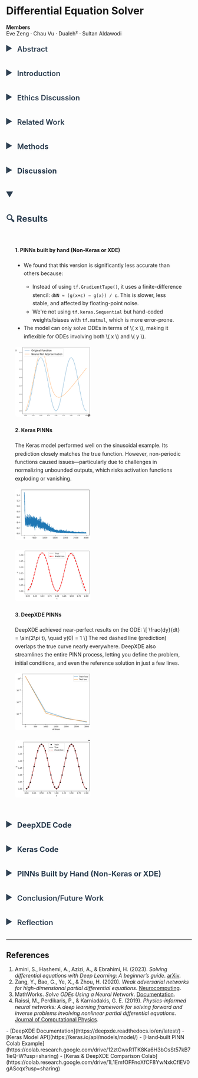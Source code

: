 <script type="text/javascript"
  async
  src="https://cdn.jsdelivr.net/npm/mathjax@3/es5/tex-mml-chtml.js">
</script>

<style>
  details summary {
    cursor: pointer;
    font-weight: 600;
    color: #2c3e50;
    transition: color 0.2s;
    font-size: 1.25rem;
    margin-bottom: 0.5rem;
  }
  details summary:hover {
    color: #1abc9c;
  }
  details summary::-webkit-details-marker {
    font-size: 1.4em;
  }
  details summary::marker {
    font-size: 1.4em;
  }
  details {
    margin-bottom: 1.5rem;
  }
</style>

# Differential Equation Solver

**Members**  
Eve Zeng · Chau Vu · Dualeh² · Sultan Aldawodi

<details>
<summary>Abstract</summary>

Physics‐informed neural networks (PINNs) offer a mesh‐free, data‐efficient approach to obtaining approximate solutions of ordinary differential equations (ODEs) by embedding the governing equations directly into the loss function of a neural network. In this project, we compare three distinct PINN implementations for solving benchmark ODEs: (i) a from‐scratch fully connected network coded in plain Python, (ii) a Keras‐based PINN leveraging TensorFlow’s high‐level APIs, and (iii) a DeepXDE model utilizing its specialized automatic differentiation and domain-decomposition features. These models were trained to solve simple ODEs, and their results were compared. The Keras and DeepXDE models performed with high accuracy, though the construction of the network needs to be modified with initial conditions to accommodate different scenarios. Still, these networks and their results demonstrate the reliable use of PINNs to solve ordinary differential equations and have a promising future in tackling complex partial differential equations with no analytical solutions.

</details>

<details>
<summary>Introduction</summary>

ODEs (ordinary differential equations) are an important way of modeling the world in different fields such as economics, biology, and physics. For example, the physics of fluid dynamics is governed by the Navier–Stokes partial differential equations. Having accurate solutions to these equations gives power in analyzing complex systems. Our project focuses on testing a branch of neural network formalism called PINN (Physics‐informed neural networks) in its ability to solve differential equations, such that these equations produce simple and accurate results for difficult problems. Some of the hardest differential equations cannot be analytically solved, so having a reliable approximate solution from a neural network can help build complex models and systems. Our project tests three different kinds of PINNs, starting with a simple, made-from-scratch model using a fully connected neural network, then a Keras PINN via TensorFlow, and finally a DeepXDE model. Our tests on simple ODEs show promising signs for tackling more complex PDEs in future work.

</details>

<details>
<summary>Ethics Discussion</summary>

Our project seeks to go beyond academic research by making our findings accessible through an interactive web interface, ensuring that anyone can use the program upon publishing our results. We understand there is the risk of students misusing this program in ways that violate school policies, such as cheating and plagiarism, but the applicability of this program in helping students learn and understand differential equations outweighs the chances of misuse, as it provides a learning opportunity for people who may not have access to advanced calculators.

</details>

<details>
<summary>Related Work</summary>

Prior research has explored various methods for solving ODEs using neural networks. Some studies introduced PINNs to solve first- and second-order ODEs, highlighting their usefulness in physics simulations and their ability to incorporate physical laws directly into the model’s structure <a href="#ref1">[1]</a>. Other studies expanded on this method by modifying the loss function to include the differential equation itself <a href="#ref2">[2]</a>. MathWorks presented a different strategy, using neural networks to produce closed-form approximations of ODE solutions <a href="#ref3">[3]</a>. Additionally, researchers have applied similar techniques to PDEs, training models on randomly sampled space and time points to approximate solutions where no analytical answers exist <a href="#ref4">[4]</a>. These works show the versatility and potential of neural networks in solving both ODEs and PDEs, laying the groundwork for our own project.

</details>



<details>
<summary>Methods</summary>

The primary software we use to implement the PINN is TensorFlow and Keras. We will train three PINNs: a manually-built neural network, a Keras-based PINN using automatic differentiation, and a DeepXDE library that automates the setup and training of the neural network. The hand-built network is built using the Dense and Input layers from Keras, with the Adam optimizer used to minimize the loss function, which combines the residual of the differential equation with the error from the initial or boundary conditions.

For the dataset, we constructed training data by sampling from various ODEs. For example, for the first-order ODE:  
\[
  \frac{dy}{dx} + y = 0,
\]  
The exact solution is:  
\[
  y(x) = e^{-x}
\]

</details>

<details>
<summary><strong>Discussion</strong></summary>

We are creating our own data set, with methods provided by <a href="https://github.com/rtqichen/torchdiffeq/blob/master/README.md"><i>torchdiffeq</i></a>, and trained our PINN with these specifically generated data set.  
We are implementing this PINN network to train three different data sets, corresponding to three different types of differential equations, based on <a href="https://github.com/rtqichen/torchdiffeq">these tests</a>.  
We will also create a graph visualization to show how well our neural network’s predictions align with the ground truth solutions of the differential equation during the training process.  
After training these Neural Networks, we will again generate another set of data by similar methods, and test each of these three networks on their accuracy.  
We will compare our base type differential equation to the literature results, expecting to perform less accurately due to less data. We will also compare the accuracy between each type of NN, and decipher the potential reasons that one does better or worse.  
In the future, we would spend more time to figure out how to generalize our neural network to more types of equations.

</details>

<style>
.results-img-row {
  display: flex;
  flex-wrap: wrap;
  justify-content: center;
  gap: 1.2rem;
  margin-top: 1rem;
  margin-bottom: 1rem;
}
.results-img-row img {
  border-radius: 6px;
  cursor: pointer;
  transition: transform 0.2s ease;
  width: 45%;
  max-width: 500px;
}
.results-img-row img:hover {
  transform: scale(1.03);
  box-shadow: 0 0 10px rgba(0,0,0,0.2);
}
.results-paragraph {
  padding: 0.5rem 1.5rem;
  line-height: 1.6;
}
</style>

<details open>
<summary><h3>🔍 Results</h3></summary>
<div class="results-paragraph">

<h4>1. <strong>PINNs built by hand (Non-Keras or XDE)</strong></h4>
<ul>
  <li>We found that this version is significantly less accurate than others because:</li>
  <ul>
    <li>Instead of using <code>tf.GradientTape()</code>, it uses a finite-difference stencil:
      <code>dNN ≈ (g(x+ε) − g(x)) / ε</code>. This is slower, less stable, and affected by floating-point noise.</li>
    <li>We're not using <code>tf.keras.Sequential</code> but hand-coded weights/biases with <code>tf.matmul</code>, which is more error-prone.</li>
  </ul>
  <li>The model can only solve ODEs in terms of \( x \), making it inflexible for ODEs involving both \( x \) and \( y \).</li>
</ul>

<div class="results-img-row">
  <a href="manual_pinn.png" target="_blank">
    <img src="manual_pinn.png" alt="Manual PINN Results">
  </a>
</div>

<h4>2. <strong>Keras PINNs</strong></h4>
<p>
  The Keras model performed well on the sinusoidal example. Its prediction closely matches the true function.
  However, non-periodic functions caused issues—particularly due to challenges in normalizing unbounded outputs,
  which risks activation functions exploding or vanishing.
</p>

<div class="results-img-row">
  <a href="keras_loss.png" target="_blank">
    <img src="keras_loss.png" alt="Keras Loss Curve">
  </a>
  <a href="keras_train.png" target="_blank">
    <img src="keras_train.png" alt="Keras Prediction vs Ground Truth">
  </a>
</div>

<h4>3. <strong>DeepXDE PINNs</strong></h4>
<p>
  DeepXDE achieved near-perfect results on the ODE:
  \[
    \frac{dy}{dt} = \sin(2\pi t), \quad y(0) = 1
  \]
  The red dashed line (prediction) overlaps the true curve nearly everywhere. DeepXDE also streamlines the entire PINN process,
  letting you define the problem, initial conditions, and even the reference solution in just a few lines.
</p>

<div class="results-img-row">
  <a href="deepxde_loss.jpg" target="_blank">
    <img src="deepxde_loss.jpg" alt="DeepXDE Loss Curve">
  </a>
  <a href="deepxde_train.jpg" target="_blank">
    <img src="deepxde_train.jpg" alt="DeepXDE Prediction vs Ground Truth">
  </a>
</div>

</div>
</details>

  
<style>
pre code {
  display: block;
  background: #2b2b2b;
  color: #f8f8f2;
  padding: 1rem;
  font-family: Consolas, 'Courier New', monospace;
  border-radius: 6px;
  overflow-x: auto;
  white-space: pre-wrap;
}
</style>

<details>
<summary><strong>DeepXDE Code</strong></summary>
<pre><code>
from deepxde.backend.set_default_backend import set_default_backend
set_default_backend("tensorflow")
import tensorflow as tf
import deepxde as dde
import numpy as np
import matplotlib.pyplot as plt
import math as m

pi = tf.constant(m.pi)

def ode_system(t, u):
    du_t = dde.grad.jacobian(u, t)
    return du_t - tf.math.sin(2 * pi * t)

def boundary(t, on_initial):
    return on_initial and np.isclose(t[0], 0)

geom = dde.geometry.TimeDomain(0, 2)
ic = dde.IC(geom, lambda t: 1, boundary)

def true_solution(t):
    return -tf.math.cos(2 * pi * t) / (2 * pi) + (1 + 1 / (2 * pi))

data = dde.data.PDE(geom, ode_system, ic,
                    num_domain=30,
                    num_boundary=2,
                    solution=true_solution,
                    num_test=100)

layer_size = [1, 32, 32, 1]
activation = "tanh"
initializer = "Glorot uniform"

NN = dde.maps.FNN(layer_size, activation, initializer)
model = dde.Model(data, NN)
model.compile("adam", lr=0.001)
losshistory, train_state = model.train(epochs=3000)
dde.saveplot(losshistory, train_state, issave=False, isplot=True)
</code></pre>
</details>

<details>
<summary><strong>Keras Code</strong></summary>
<pre><code>
import numpy as np
import matplotlib.pyplot as plt
import tensorflow as tf

tf.compat.v1.enable_eager_execution()
import warnings
warnings.filterwarnings("ignore")

NN = tf.keras.models.Sequential([
    tf.keras.layers.Input((1,)),
    tf.keras.layers.Dense(32, activation='tanh'),
    tf.keras.layers.Dense(32, activation='tanh'),
    tf.keras.layers.Dense(1)
])

optm = tf.keras.optimizers.Adam(learning_rate=0.001)

def ode_system(t, net):
    t = t.reshape(-1, 1)
    t = tf.constant(t, dtype=tf.float32)
    t_0 = tf.zeros((1, 1))
    one = tf.ones((1, 1))

    with tf.GradientTape() as tape:
        tape.watch(t)
        u = net(t)
        u_t = tape.gradient(u, t)

    ode_loss = u_t - tf.math.sin(2 * np.pi * t)
    IC_loss = net(t_0) - one
    square_loss = tf.square(ode_loss) + tf.square(IC_loss)
    return tf.reduce_mean(square_loss)

train_loss_record = []

for itr in range(3000):
    train_t = (np.random.rand(20) * 2).reshape(-1, 1)
    with tf.GradientTape() as tape:
        train_loss = ode_system(train_t, NN)
        train_loss_record.append(train_loss)
        grad_w = tape.gradient(train_loss, NN.trainable_variables)
        optm.apply_gradients(zip(grad_w, NN.trainable_variables))
    if itr % 1000 == 0:
        print(f'Epoch: {itr}, Loss: {train_loss.numpy():.4f}')

plt.plot(train_loss_record)
plt.title("Training Loss")
plt.xlabel("Epochs")
plt.ylabel("Loss")
plt.show()

test_t = np.linspace(0, 2, 100)
test_t_tensor = tf.constant(test_t, dtype=tf.float32)

pred_u = NN(test_t_tensor).numpy()
true_u = -np.cos(2 * np.pi * test_t) / (2 * np.pi) + (1 + 1 / (2 * np.pi))

plt.plot(test_t, true_u, label='True', alpha=0.5)
plt.plot(test_t, pred_u, '--r', label='Prediction')
plt.legend()
plt.xlabel('t')
plt.ylabel('u')
plt.title('Prediction vs Ground Truth')
plt.show()
</code></pre>
</details>

<details>
<summary><strong>PINNs Built by Hand (Non-Keras or XDE)</strong></summary>
<pre><code>
import tensorflow as tf
import numpy as np

f0 = 1
inf_s = np.sqrt(np.finfo(np.float32).eps)

learning_rate = 0.01
training_steps = 500

n_input, n_hidden_1, n_hidden_2, n_output = 1, 32, 32, 1

weights = {
    'h1': tf.Variable(tf.random.normal([n_input, n_hidden_1])),
    'h2': tf.Variable(tf.random.normal([n_hidden_1, n_hidden_2])),
    'out': tf.Variable(tf.random.normal([n_hidden_2, n_output]))
}
biases = {
    'b1': tf.Variable(tf.random.normal([n_hidden_1])),
    'b2': tf.Variable(tf.random.normal([n_hidden_2])),
    'out': tf.Variable(tf.random.normal([n_output]))
}

optimizer = tf.optimizers.SGD(learning_rate)

def multilayer_perceptron(x):
    x = np.array([[x]], dtype='float32')
    layer_1 = tf.nn.sigmoid(tf.add(tf.matmul(x, weights['h1']), biases['b1']))
    layer_2 = tf.nn.sigmoid(tf.add(tf.matmul(layer_1, weights['h2']), biases['b2']))
    output = tf.matmul(layer_2, weights['out']) + biases['out']
    return output

def g(x):
    return x * multilayer_perceptron(x) + f0

pi = tf.constant(np.pi)
def f(x):
    return tf.math.sin(2 * pi * x)

def custom_loss():
    xs = np.random.rand(20)
    errors = []
    for x in xs:
        dNN = (g(x + inf_s) - g(x)) / inf_s
        errors.append((dNN - f(x)) ** 2)
    return tf.reduce_sum(errors)

def train_step():
    with tf.GradientTape() as tape:
        loss = custom_loss()
    variables = list(weights.values()) + list(biases.values())
    gradients = tape.gradient(loss, variables)
    optimizer.apply_gradients(zip(gradients, variables))

for _ in range(training_steps):
    train_step()
</code></pre>
</details>

<details>
<summary>Conclusion/Future Work</summary>

This project opens up opportunities for future work. We aim to create better models that handle higher-order and complex systems.  
One idea is to combine the strengths of different models into a meta-model that selects the best PINN for a given equation.  
We also plan to build a web-based demo to showcase the models and compare performance.

</details>

<details>
<summary>Reflection</summary>

Our team learned not only how to implement PINNs but also how to research, collaborate, and plan development work.  
We improved our literature review skills, modified open-source models, and compared performance across different approaches.  
This project also helped us learn to work as a group and prioritize tasks.

</details>

---

## References


<ol>
  <li id="ref1">
    Amini, S., Hashemi, A., Azizi, A., & Ebrahimi, H. (2023). <i>Solving differential equations with Deep Learning: A beginner’s guide</i>. <a href="https://arxiv.org/abs/2302.12260" target="_blank">arXiv</a>.
  </li>
  <li id="ref2">
    Zang, Y., Bao, G., Ye, X., & Zhou, H. (2020). <i>Weak adversarial networks for high-dimensional partial differential equations</i>. <a href="https://www.sciencedirect.com/science/article/abs/pii/S0925231220301909" target="_blank">Neurocomputing</a>.
  </li>
  <li id="ref3">
    MathWorks. <i>Solve ODEs Using a Neural Network</i>. <a href="https://www.mathworks.com/help/deeplearning/ug/solve-odes-using-a-neural-network.html" target="_blank">Documentation</a>.
  </li>
  <li id="ref4">
    Raissi, M., Perdikaris, P., & Karniadakis, G. E. (2019). <i>Physics-informed neural networks: A deep learning framework for solving forward and inverse problems involving nonlinear partial differential equations</i>. <a href="https://www.sciencedirect.com/science/article/pii/S0021999118305527" target="_blank">Journal of Computational Physics</a>.
  </li>
</ol> 
- [DeepXDE Documentation](https://deepxde.readthedocs.io/en/latest/)  
- [Keras Model API](https://keras.io/api/models/model/)  
- [Hand‑built PINN Colab Example](https://colab.research.google.com/drive/12ztGwxR1TK8Ka6H3bOsSt57kB71ieQ-W?usp=sharing)  
- [Keras & DeepXDE Comparison Colab](https://colab.research.google.com/drive/1L1EmfOFFnoXfCF8YwNxkCflEV0gAScqx?usp=sharing)

